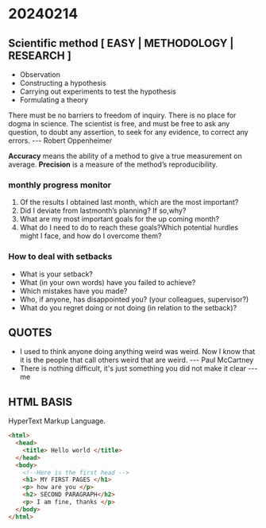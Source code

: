 
# 20240214

## Scientific method [ EASY | METHODOLOGY | RESEARCH ]
* Observation
* Constructing a hypothesis
* Carrying out experiments to test the hypothesis
* Formulating a theory

There must be no barriers to freedom of inquiry. There is no place for dogma in science. The scientist is free, and must be free to ask any question, to doubt any assertion, to seek for any evidence, to correct any errors. --- Robert Oppenheimer

**Accuracy** means the ability of a method to give a true measurement on average. **Precision** is a measure of the method’s reproducibility.

### monthly progress monitor
1. Of the results I obtained last month, which are the most important?
2. Did I deviate from lastmonth’s planning? If so,why?
3. What are my most important goals for the up coming month?
4. What do I need to do to reach these goals?Which potential hurdles might I face, and how do I overcome them?

### How to deal with setbacks
* What is your setback?
* What (in your own words) have you failed to achieve?
* Which mistakes have you made?
* Who, if anyone, has disappointed you? (your colleagues, supervisor?)
* What do you regret doing or not doing (in relation to the setback)?

## QUOTES
* I used to think anyone doing anything weird was weird. Now I know that it is the people that call others weird that are weird. --- Paul McCartney
* There is nothing difficult, it's just something you did not make it clear --- me

## HTML BASIS
HyperText Markup Language.
```html
<html>
  <head>
    <title> Hello world </title>
  </head>
  <body>
    <!--Here is the first head -->
    <h1> MY FIRST PAGES </h1>
    <p> how are you </p>
    <h2> SECOND PARAGRAPH</h2>
    <p> I am fine, thanks </p>
  </body>
</html>
```
